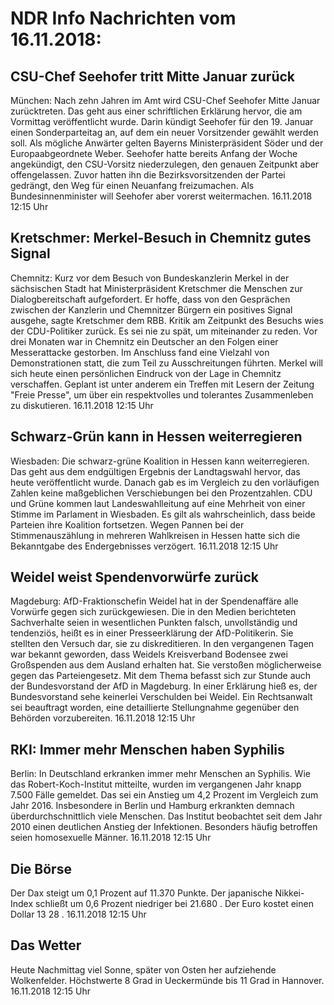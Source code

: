 # NDR Info Nachrichten vom 16.11.2018:


## CSU-Chef Seehofer tritt Mitte Januar zurück
München: Nach zehn Jahren im Amt wird CSU-Chef Seehofer Mitte Januar zurücktreten. Das geht aus einer schriftlichen Erklärung hervor, die am Vormittag veröffentlicht wurde. Darin kündigt Seehofer für den 19. Januar einen Sonderparteitag an, auf dem ein neuer Vorsitzender gewählt werden soll. Als mögliche Anwärter gelten Bayerns Ministerpräsident Söder und der Europaabgeordnete Weber. Seehofer hatte bereits Anfang der Woche angekündigt, den CSU-Vorsitz niederzulegen, den genauen Zeitpunkt aber offengelassen. Zuvor hatten ihn die Bezirksvorsitzenden der Partei gedrängt, den Weg für einen Neuanfang freizumachen. Als Bundesinnenminister will Seehofer aber vorerst weitermachen. 16.11.2018 12:15 Uhr 

## Kretschmer: Merkel-Besuch in Chemnitz gutes Signal
Chemnitz:		Kurz vor dem Besuch von Bundeskanzlerin Merkel in der sächsischen Stadt hat Ministerpräsident Kretschmer die Menschen zur Dialogbereitschaft aufgefordert. Er hoffe, dass von den Gesprächen zwischen der Kanzlerin und Chemnitzer Bürgern ein positives Signal ausgehe, sagte Kretschmer dem RBB. Kritik am Zeitpunkt des Besuchs wies der CDU-Politiker zurück. Es sei nie zu spät, um miteinander zu reden. Vor drei Monaten war in Chemnitz ein Deutscher an den Folgen einer Messerattacke gestorben. Im Anschluss fand eine Vielzahl von Demonstrationen statt, die zum Teil zu Ausschreitungen führten. Merkel will sich heute einen persönlichen Eindruck von der Lage in Chemnitz verschaffen. Geplant ist unter anderem ein Treffen mit Lesern der Zeitung "Freie Presse", um über ein respektvolles und tolerantes Zusammenleben zu diskutieren. 16.11.2018 12:15 Uhr 

## Schwarz-Grün kann in Hessen weiterregieren
Wiesbaden: Die schwarz-grüne Koalition in Hessen kann weiterregieren. Das geht aus dem endgültigen Ergebnis der Landtagswahl hervor, das heute veröffentlicht wurde. Danach gab es im Vergleich zu den vorläufigen Zahlen keine maßgeblichen Verschiebungen bei den Prozentzahlen. CDU und Grüne kommen laut Landeswahlleitung auf eine Mehrheit von einer Stimme im Parlament in Wiesbaden. Es gilt als wahrscheinlich, dass beide Parteien ihre Koalition fortsetzen. Wegen Pannen bei der Stimmenauszählung in mehreren Wahlkreisen in Hessen hatte sich die Bekanntgabe des Endergebnisses verzögert. 16.11.2018 12:15 Uhr 

## Weidel weist Spendenvorwürfe zurück
Magdeburg: AfD-Fraktionschefin Weidel hat in der Spendenaffäre alle Vorwürfe gegen sich zurückgewiesen. Die in den Medien berichteten Sachverhalte seien in wesentlichen Punkten falsch, unvollständig und tendenziös, heißt es in einer Presseerklärung der AfD-Politikerin. Sie stellten den Versuch dar, sie zu diskreditieren. In den vergangenen Tagen war bekannt geworden, dass Weidels Kreisverband Bodensee zwei Großspenden aus dem Ausland erhalten hat. Sie verstoßen möglicherweise gegen das Parteiengesetz. Mit dem Thema befasst sich zur Stunde auch der Bundesvorstand der AfD in Magdeburg. In einer Erklärung hieß es, der Bundesvorstand sehe keinerlei Verschulden bei Weidel. Ein Rechtsanwalt sei beauftragt worden, eine detaillierte Stellungnahme gegenüber den Behörden vorzubereiten. 16.11.2018 12:15 Uhr 

## RKI: Immer mehr Menschen haben Syphilis
Berlin: In Deutschland erkranken immer mehr Menschen an Syphilis. Wie das Robert-Koch-Institut mitteilte, wurden im vergangenen Jahr knapp 7.500 Fälle gemeldet. Das sei ein Anstieg um 4,2 Prozent im Vergleich zum Jahr 2016. Insbesondere in Berlin und Hamburg erkrankten demnach überdurchschnittlich viele Menschen. Das Institut beobachtet seit dem Jahr 2010 einen deutlichen Anstieg der Infektionen. Besonders häufig betroffen seien homosexuelle Männer. 16.11.2018 12:15 Uhr 

## Die Börse
Der Dax steigt um  0,1  Prozent auf  11.370  Punkte. Der japanische Nikkei-Index schließt um  0,6  Prozent  niedriger bei  21.680 . Der Euro kostet einen Dollar  13 28 . 16.11.2018 12:15 Uhr 

## Das Wetter
Heute Nachmittag viel Sonne, später von Osten her aufziehende Wolkenfelder. Höchstwerte 8 Grad in Ueckermünde bis 11 Grad in Hannover. 16.11.2018 12:15 Uhr 
